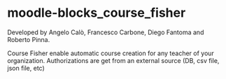 moodle-blocks_course_fisher
===========================
Developed by Angelo Calò, Francesco Carbone, Diego Fantoma and Roberto Pinna.

Course Fisher enable automatic course creation for any teacher of your organization.
Authorizations are get from an external source (DB, csv file, json file, etc)

